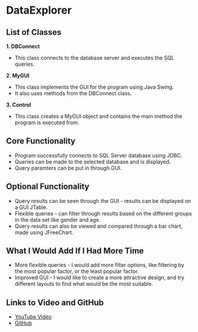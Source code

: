 # DataExplorer

## List of Classes
**1. DBConnect**
* This class connects to the database server and executes the SQL queries.

**2. MyGUI**
* This class implements the GUI for the program using Java Swing. 
* It also uses methods from the DBConnect class.

**3. Control**
* This class creates a MyGUI object and contains the main method the
program is executed from.

## Core Functionality
* Program successfully connects to SQL Server database using JDBC.
* Queries can be made to the selected database and is displayed.
* Query paramters can be put in through GUI.

## Optional Functionality
* Query results can be seen through the GUI - results can be displayed on a GUI JTable.
* Flexible queries - can filter through results based on the different groups in the 
data set like gender and age.
* Query results can also be viewed and compared through a bar chart, made using JFreeChart.

## What I Would Add If I Had More Time
* More flexible queries - I would add more filter options, like filtering by the most popular
factor, or the least popular factor.
* Improved GUI - I would like to create a more attractive design, and try different layouts
to find what would be the most suitable.

## Links to Video and GitHub
* [YouTube Video](https://youtu.be/rFK99KBnNjs)
* [GitHub](https://github.com/egtab/DataExplorer)






